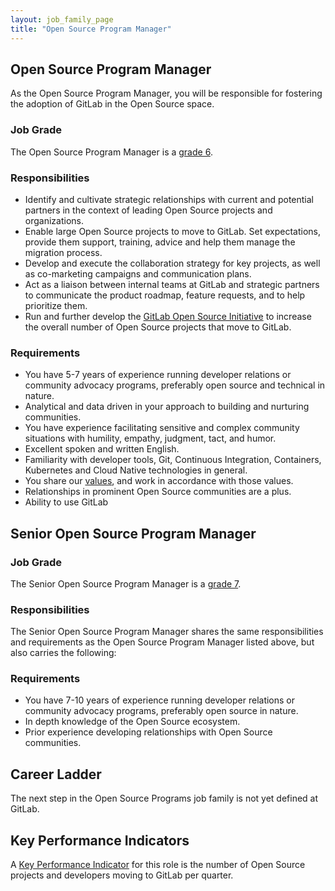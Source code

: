 ```yaml
---
layout: job_family_page
title: "Open Source Program Manager"
---
```


## Open Source Program Manager

As the Open Source Program Manager, you will be responsible for fostering the adoption of GitLab in the Open Source space.

### Job Grade

The Open Source Program Manager is a [grade 6](/handbook/total-rewards/compensation/compensation-calculator/#gitlab-job-grades).

### Responsibilities

- Identify and cultivate strategic relationships with current and potential partners in the context of leading Open Source projects and organizations.
- Enable large Open Source projects to move to GitLab. Set expectations, provide them support, training, advice and help them manage the migration process.
- Develop and execute the collaboration strategy for key projects, as well as co-marketing campaigns and communication plans.
- Act as a liaison between internal teams at GitLab and strategic partners to communicate the product roadmap, feature requests, and to help prioritize them.
- Run and further develop the [GitLab Open Source Initiative](https://about.gitlab.com/solutions/open-source/) to increase the overall number of Open Source projects that move to GitLab.

### Requirements

* You have 5-7 years of experience running developer relations or community advocacy programs, preferably open source and technical in nature.
* Analytical and data driven in your approach to building and nurturing communities.
* You have experience facilitating sensitive and complex community situations with humility, empathy, judgment, tact, and humor.
* Excellent spoken and written English.
* Familiarity with developer tools, Git, Continuous Integration, Containers, Kubernetes and Cloud Native technologies in general.
* You share our [values](/handbook/values/), and work in accordance with those values.
* Relationships in prominent Open Source communities are a plus.
* Ability to use GitLab

## Senior Open Source Program Manager

### Job Grade

The Senior Open Source Program Manager is a [grade 7](/handbook/total-rewards/compensation/compensation-calculator/#gitlab-job-grades).

### Responsibilities
The Senior Open Source Program Manager shares the same responsibilities and requirements as the Open Source Program Manager listed above,  but also carries the following:

### Requirements

- You have 7-10 years of experience running developer relations or community advocacy programs, preferably open source in nature.
- In depth knowledge of the Open Source ecosystem.
- Prior experience developing relationships with Open Source communities.

## Career Ladder

The next step in the Open Source Programs job family is not yet defined at GitLab.

## Key Performance Indicators

A [Key Performance Indicator](/handbook/ceo/kpis/) for this role is the number of Open Source projects and developers moving to GitLab per quarter.
